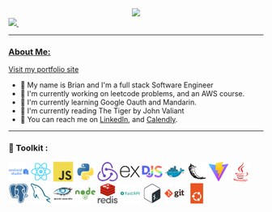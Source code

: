 <div id="header" align="center">
  <img src="https://media.giphy.com/media/Qo2dupDib32rkTY4hX/giphy.gif"/>
</div>

<div id="badges">
  <a href="https://www.linkedin.com/in/brian-johnson-220704299/">
    <img src="https://img.shields.io/badge/LinkedIn-blue?logo=linkedin&logoColor=white&style=for-the-badge />
  </a>
</div>

<div id="views">
  <img src="https://komarev.com/ghpvc/?username=bmj1988&style=flat-square&color=blue" alt=""/>
</div>

---
### About Me:
<a href="https://bmj1988.github.io/">Visit my portfolio site</a>
- 📛 My name is Brian and I'm a full stack Software Engineer
- 🔭 I'm currently working on leetcode problems, and an AWS course.
- 🌱 I'm currently learning Google Oauth and Mandarin.
- 📖 I'm currently reading The Tiger by John Valiant
- 📨 You can reach me on <a href="https://www.linkedin.com/in/brian-johnson-220704299/">LinkedIn</a>, and <a href="https://calendly.com/cjcores/30min">Calendly</a>.

---
### 🧰 Toolkit :
<div>
  <img src="https://github.com/devicons/devicon/blob/master/icons/androidstudio/androidstudio-plain-wordmark.svg" title="Android Studio Code" alt="Android Studio Code" width="40" height="40"/>
  <img src="https://github.com/devicons/devicon/blob/master/icons/react/react-original.svg" title="React" alt="React" width="40" height="40"/>
  <img src="https://github.com/devicons/devicon/blob/master/icons/javascript/javascript-original.svg" title="JavaScript" alt="JavaScript" width="40" height="40"/>
  <img src="https://github.com/devicons/devicon/blob/master/icons/python/python-original.svg" title="Python" alt="Python" width="40" height="40"/>
  <img src="https://github.com/devicons/devicon/blob/master/icons/redux/redux-original.svg" title="Redux" alt="Redux" width="40" height="40"/>
  <img src="https://github.com/devicons/devicon/blob/master/icons/express/express-original.svg" title="Express" alt="Express" width="40" height="40"/>
  <img src="https://github.com/devicons/devicon/blob/master/icons/discordjs/discordjs-original.svg" title="discord.JS" alt="discord.js" width="40" height="40"/>
  <img src="https://github.com/devicons/devicon/blob/master/icons/docker/docker-original.svg" title="Docker" alt="Docker" width="40" height="40"/>
  <img src="https://github.com/devicons/devicon/blob/master/icons/flask/flask-original.svg" title="Flask" alt="Flask" width="40" height="40"/>
  <img src="https://github.com/devicons/devicon/blob/master/icons/vitejs/vitejs-original.svg" title="Vite" alt="Vite" width="40" height="40"/>
  <img src="https://github.com/devicons/devicon/blob/master/icons/java/java-plain.svg" title="Java" alt="Java" width="40" height="40"/>
  <img src="https://github.com/devicons/devicon/blob/master/icons/postgresql/postgresql-plain.svg" title="postgresql" alt="postgresql" width="40" height="40"/>
  <img src="https://github.com/devicons/devicon/blob/master/icons/mysql/mysql-original.svg" title="mysql" alt="mysql" width="40" height="40"/>
  <img src="https://github.com/devicons/devicon/blob/master/icons/cassandra/cassandra-original-wordmark.svg" title="Cassandra" alt="Cassandra" width="40" height="40"/>
  <img src="https://github.com/devicons/devicon/blob/master/icons/nodejs/nodejs-plain-wordmark.svg" title="Node" alt="Node" width="40" height="40"/>
  <img src="https://github.com/devicons/devicon/blob/master/icons/redis/redis-original-wordmark.svg" title="Redis" alt="Redis" width="40" height="40"/>
  <img src="https://github.com/devicons/devicon/blob/master/icons/fastapi/fastapi-plain-wordmark.svg" title="FastAPI" alt="FastAPI" width="40" height="40"/>
  <img src="https://github.com/devicons/devicon/blob/master/icons/bash/bash-original.svg" title="Bash" alt="Bash" width="40" height="40"/>
  <img src="https://github.com/devicons/devicon/blob/master/icons/git/git-original-wordmark.svg" title="Git" alt="Git" width="40" height="40"/>
  <img src="https://github.com/devicons/devicon/blob/master/icons/ubuntu/ubuntu-original.svg" title="Ubuntu" alt="Ubuntu" width="40" height="40"/>

</div>

<!--
**bmj1988/bmj1988** is a ✨ _special_ ✨ repository because its `README.md` (this file) appears on your GitHub profile.

Here are some ideas to get you started:

- 🔭 I’m currently working on ...
- 🌱 I’m currently learning ...
- 👯 I’m looking to collaborate on ...
- 🤔 I’m looking for help with ...
- 💬 Ask me about ...
- 📫 How to reach me: ...
- 😄 Pronouns: ...
- ⚡ Fun fact: ...
-->

